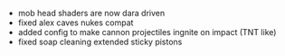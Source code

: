 - mob head shaders are now dara driven
- fixed alex caves nukes compat
- added config to make cannon projectiles ingnite on impact (TNT like)
- fixed soap cleaning extended sticky pistons 